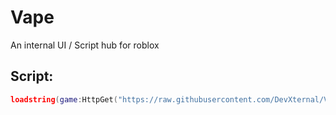 # Vape
An internal UI / Script hub for roblox
## Script:
```Lua
loadstring(game:HttpGet("https://raw.githubusercontent.com/DevXternal/Vape/main/source"))()
```
